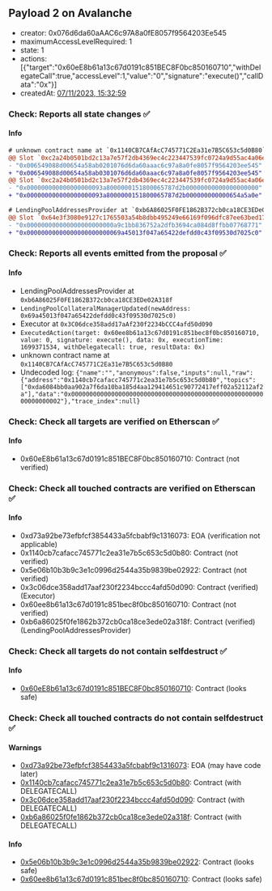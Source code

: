 ## Payload 2 on Avalanche

- creator: 0x076d6da60aAAC6c97A8a0fE8057f9564203Ee545
- maximumAccessLevelRequired: 1
- state: 1
- actions: [{"target":"0x60eE8b61a13c67d0191c851BEC8F0bc850160710","withDelegateCall":true,"accessLevel":1,"value":"0","signature":"execute()","callData":"0x"}]
- createdAt: [07/11/2023, 15:32:59](https://snowtrace.io/tx/0xbc0cca96ad9594973ddc6b7e296e9444c142e5a6759018a1aae65fc64e19ec74)

### Check: Reports all state changes :white_check_mark:

#### Info


```diff
# unknown contract name at `0x1140CB7CAfAcC745771C2Ea31e7B5C653c5d0B80`
@@ Slot `0xc2a24b0501bd2c13a7e57f2db4369ec4c223447539fc0724a9d55ac4a06ebd4d` @@
- "0x006549088d00654a58ab0201076d6da60aaac6c97a8a0fe8057f9564203ee545"
+ "0x006549088d00654a58ab0301076d6da60aaac6c97a8a0fe8057f9564203ee545"
@@ Slot `0xc2a24b0501bd2c13a7e57f2db4369ec4c223447539fc0724a9d55ac4a06ebd4e` @@
- "0x000000000000000000093a8000000151800065787d2b00000000000000000000"
+ "0x000000000000000000093a8000000151800065787d2b000000000000654a5a0e"
```

```diff
# LendingPoolAddressesProvider at `0xb6A86025F0FE1862B372cb0ca18CE3EDe02A318f`
@@ Slot `0x64e3f3080e9127c1765503a54b8dbb495249e66169f096dfc87ee63bed17e22c` @@
- "0x000000000000000000000000a9c1bb836752a2dfb3694ca084d8ffbb07768771"
+ "0x00000000000000000000000069a45013f047a65422defdd0c43f09530d7025c0"
```


### Check: Reports all events emitted from the proposal :white_check_mark:

#### Info

- LendingPoolAddressesProvider at `0xb6A86025F0FE1862B372cb0ca18CE3EDe02A318f`
- `LendingPoolCollateralManagerUpdated(newAddress: 0x69a45013f047a65422defdd0c43f09530d7025c0)`
- Executor at `0x3C06dce358add17aAf230f2234bCCC4afd50d090`
- `ExecutedAction(target: 0x60ee8b61a13c67d0191c851bec8f0bc850160710, value: 0, signature: execute(), data: 0x, executionTime: 1699371534, withDelegatecall: true, resultData: 0x)`
- unknown contract name at `0x1140CB7CAfAcC745771C2Ea31e7B5C653c5d0B80`
- Undecoded log: `{"name":"","anonymous":false,"inputs":null,"raw":{"address":"0x1140cb7cafacc745771c2ea31e7b5c653c5d0b80","topics":["0xda6084bb0aa902a7f6da10ba185d4aa129414651c90772417eff02a52112af2a"],"data":"0x0000000000000000000000000000000000000000000000000000000000000002"},"trace_index":null}`

### Check: Check all targets are verified on Etherscan :white_check_mark:

#### Info

- 0x60eE8b61a13c67d0191c851BEC8F0bc850160710: Contract (not verified)

### Check: Check all touched contracts are verified on Etherscan :white_check_mark:

#### Info

- 0xd73a92be73efbfcf3854433a5fcbabf9c1316073: EOA (verification not applicable)
- 0x1140cb7cafacc745771c2ea31e7b5c653c5d0b80: Contract (not verified)
- 0x5e06b10b3b9c3e1c0996d2544a35b9839be02922: Contract (not verified)
- 0x3c06dce358add17aaf230f2234bccc4afd50d090: Contract (verified) (Executor)
- 0x60ee8b61a13c67d0191c851bec8f0bc850160710: Contract (not verified)
- 0xb6a86025f0fe1862b372cb0ca18ce3ede02a318f: Contract (verified) (LendingPoolAddressesProvider)

### Check: Check all targets do not contain selfdestruct :white_check_mark:

#### Info

- [0x60eE8b61a13c67d0191c851BEC8F0bc850160710](https://snowtrace.io/address/0x60eE8b61a13c67d0191c851BEC8F0bc850160710): Contract (looks safe)

### Check: Check all touched contracts do not contain selfdestruct :white_check_mark:

#### Warnings

- [0xd73a92be73efbfcf3854433a5fcbabf9c1316073](https://snowtrace.io/address/0xd73a92be73efbfcf3854433a5fcbabf9c1316073): EOA (may have code later)
- [0x1140cb7cafacc745771c2ea31e7b5c653c5d0b80](https://snowtrace.io/address/0x1140cb7cafacc745771c2ea31e7b5c653c5d0b80): Contract (with DELEGATECALL)
- [0x3c06dce358add17aaf230f2234bccc4afd50d090](https://snowtrace.io/address/0x3c06dce358add17aaf230f2234bccc4afd50d090): Contract (with DELEGATECALL)
- [0xb6a86025f0fe1862b372cb0ca18ce3ede02a318f](https://snowtrace.io/address/0xb6a86025f0fe1862b372cb0ca18ce3ede02a318f): Contract (with DELEGATECALL)

#### Info

- [0x5e06b10b3b9c3e1c0996d2544a35b9839be02922](https://snowtrace.io/address/0x5e06b10b3b9c3e1c0996d2544a35b9839be02922): Contract (looks safe)
- [0x60ee8b61a13c67d0191c851bec8f0bc850160710](https://snowtrace.io/address/0x60ee8b61a13c67d0191c851bec8f0bc850160710): Contract (looks safe)


